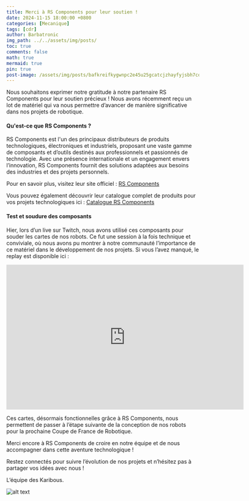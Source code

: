 ```yaml
---
title: Merci à RS Components pour leur soutien !
date: 2024-11-15 18:00:00 +0800  
categories: [Mecanique]  
tags: [cdr]  
author: Barbatronic  
img_path: ../../assets/img/posts/  
toc: true  
comments: false  
math: true  
mermaid: true  
pin: true
post-image: /assets/img/posts/bafkreifkygwnpc2e45u25gcatcjzhayfyjsbh7cos6giearw4wkmg7mqwu.jpg
---
```


Nous souhaitons exprimer notre gratitude à notre partenaire RS Components pour leur soutien précieux ! Nous avons récemment reçu un lot de matériel qui va nous permettre d’avancer de manière significative dans nos projets de robotique.

#### Qu'est-ce que RS Components ?

RS Components est l'un des principaux distributeurs de produits technologiques, électroniques et industriels, proposant une vaste gamme de composants et d’outils destinés aux professionnels et passionnés de technologie. Avec une présence internationale et un engagement envers l’innovation, RS Components fournit des solutions adaptées aux besoins des industries et des projets personnels.

Pour en savoir plus, visitez leur site officiel : [RS Components](https://fr.rs-online.com)

Vous pouvez également découvrir leur catalogue complet de produits pour vos projets technologiques ici : [Catalogue RS Components](https://fr.rs-online.com/web/)

#### Test et soudure des composants

Hier, lors d’un live sur Twitch, nous avons utilisé ces composants pour souder les cartes de nos robots. Ce fut une session à la fois technique et conviviale, où nous avons pu montrer à notre communauté l’importance de ce matériel dans le développement de nos projets. Si vous l’avez manqué, le replay est disponible ici :

<iframe src="https://player.twitch.tv/?video=2303411065&parent=www.example.com" frameborder="0" allowfullscreen="true" scrolling="no" height="378" width="620"></iframe>

Ces cartes, désormais fonctionnelles grâce à RS Components, nous permettent de passer à l’étape suivante de la conception de nos robots pour la prochaine Coupe de France de Robotique.

Merci encore à RS Components de croire en notre équipe et de nous accompagner dans cette aventure technologique !

Restez connectés pour suivre l’évolution de nos projets et n’hésitez pas à partager vos idées avec nous !

L’équipe des Karibous.

![alt text](IMG_20241116_132508.jpg)